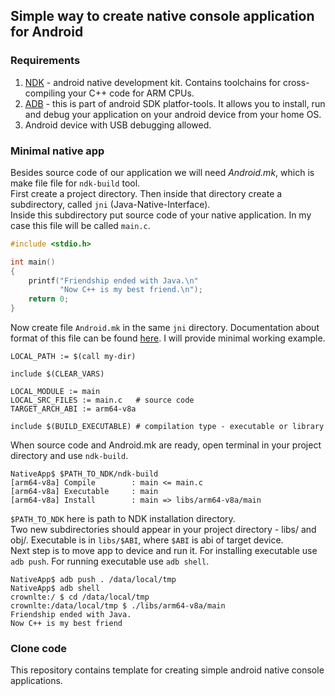 ## Simple way to create native console application for Android  
### Requirements  
1. [NDK](https://developer.android.com/ndk/downloads) - android native development kit. Contains toolchains for cross-compiling your C++ code for ARM CPUs.
2. [ADB](https://developer.android.com/studio/releases/platform-tools) - this is part of android SDK platfor-tools. It allows you to install, run and debug your application on your android device from your home OS.
3. Android device with USB debugging allowed.
### Minimal native app  
Besides source code of our application we will need *Android.mk*, which is make file file for `ndk-build` tool.  
First create a project directory. Then inside that directory create a subdirectory, called `jni` (Java-Native-Interface).  
Inside this subdirectory put source code of your native application. In my case this file will be called `main.c`.
```C++
#include <stdio.h>

int main()
{
    printf("Friendship ended with Java.\n"
           "Now C++ is my best friend.\n");
    return 0;
}
```
Now create file `Android.mk` in the same `jni` directory. Documentation about format of this file can be found [here](https://developer.android.com/ndk/guides/android_mk.html). I will provide minimal working example.
```
LOCAL_PATH := $(call my-dir)

include $(CLEAR_VARS)

LOCAL_MODULE := main
LOCAL_SRC_FILES := main.c  	# source code
TARGET_ARCH_ABI := arm64-v8a

include $(BUILD_EXECUTABLE) # compilation type - executable or library
```
When source code and Android.mk are ready, open terminal in your project directory and use `ndk-build`.  
```
NativeApp$ $PATH_TO_NDK/ndk-build
[arm64-v8a] Compile        : main <= main.c
[arm64-v8a] Executable     : main
[arm64-v8a] Install        : main => libs/arm64-v8a/main
```
`$PATH_TO_NDK` here is path to NDK installation directory.  
Two new subdirectories should appear in your project directory - libs/ and obj/. Executable is in `libs/$ABI`, where `$ABI` is abi of target device.  
Next step is to move app to device and run it. For installing executable use `adb push`. For running executable use `adb shell`.
```
NativeApp$ adb push . /data/local/tmp
NativeApp$ adb shell
crownlte:/ $ cd /data/local/tmp
crownlte:/data/local/tmp $ ./libs/arm64-v8a/main
Friendship ended with Java.
Now C++ is my best friend
```
### Clone code
This repository contains template for creating simple android native console applications.